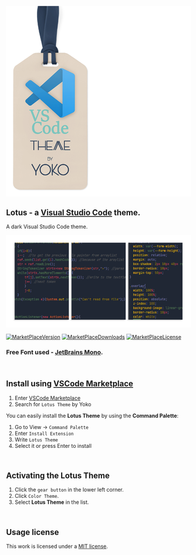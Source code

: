 
<img src="docs/brand.png" >

## Lotus - a [Visual Studio Code](https://code.visualstudio.com) theme.

A dark Visual Studio Code theme.

<img src="docs/view.png" >

[![MarketPlaceVersion](https://vsmarketplacebadge.apphb.com/version-short/Yoko-Luxelego.lotus.svg?style=for-the-badge&logo=appveyor)](https://marketplace.visualstudio.com/items?itemName=Yoko-Luxelego.lotus) 
[![MarketPlaceDownloads](https://vsmarketplacebadge.apphb.com/downloads/Yoko-Luxelego.lotus.svg?style=for-the-badge&logo=appveyor)](https://marketplace.visualstudio.com/items?itemName=Yoko-Luxelego.lotus) 
[![MarketPlaceLicense](https://img.shields.io/github/license/luxelego/lotus_color_scheme.svg?style=for-the-badge)](https://github.com/luxelego/lotus_vscode_theme/blob/main/LICENSE) 

### Free Font used - [JetBrains Mono](https://www.jetbrains.com/lp/mono/).

<img src="../main/docs/spacer.png" width="1" height="1">

## Install using [VSCode Marketplace](https://marketplace.visualstudio.com/items?itemName=Yoko-Luxelego.lotus)

1. Enter [VSCode Marketplace](https://marketplace.visualstudio.com/items?itemName=Yoko-Luxelego.lotus)
2. Search for `Lotus Theme` by Yoko

You can easily install the **Lotus Theme** by using the **Command Palette**:

1. Go to View -> `Command Palette`
2. Enter `Install Extension`
3. Write `Lotus Theme`
4. Select it or press Enter to install

<img src="../main/docs/spacer.png" width="1" height="1">

## Activating the Lotus Theme

1. Click the `gear button` in the lower left corner.
2. Click `Color Theme`.
3. Select **Lotus Theme** in the list.

<img src="../main/docs/spacer.png" width="1" height="1">

## Usage license

This work is licensed under a [MIT license](https://github.com/luxelego/lotus_vscode_theme/blob/main/LICENSE).
